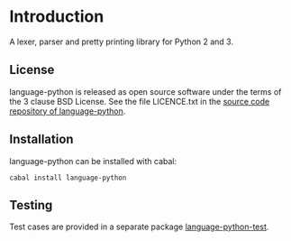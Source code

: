 Introduction
============

A lexer, parser and pretty printing library for Python 2 and 3.

License
-------

language-python is released as open source software under the terms of the 3 clause BSD License. See the file LICENCE.txt in the [source code repository of language-python](https://github.com/bjpop/language-python).

Installation
------------

language-python can be installed with cabal:

    cabal install language-python

Testing
-------

Test cases are provided in a separate package 
[language-python-test](https://github.com/bjpop/language-python-test).

